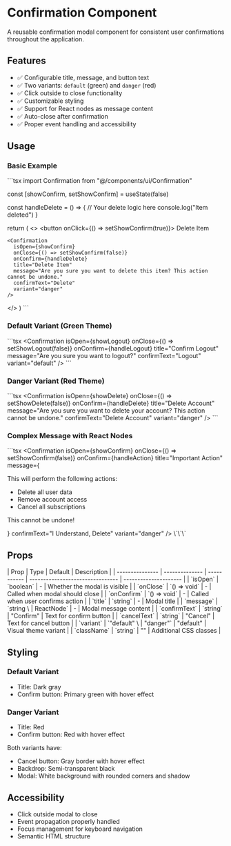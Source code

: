 # Confirmation Component

A reusable confirmation modal component for consistent user confirmations throughout the application.

## Features

-   ✅ Configurable title, message, and button text
-   ✅ Two variants: `default` (green) and `danger` (red)
-   ✅ Click outside to close functionality
-   ✅ Customizable styling
-   ✅ Support for React nodes as message content
-   ✅ Auto-close after confirmation
-   ✅ Proper event handling and accessibility

## Usage

### Basic Example

\`\`\`tsx
import Confirmation from "@/components/ui/Confirmation"

const [showConfirm, setShowConfirm] = useState(false)

const handleDelete = () => {
// Your delete logic here
console.log("Item deleted")
}

return (
<>
<button onClick={() => setShowConfirm(true)}>
Delete Item
</button>

    <Confirmation
      isOpen={showConfirm}
      onClose={() => setShowConfirm(false)}
      onConfirm={handleDelete}
      title="Delete Item"
      message="Are you sure you want to delete this item? This action cannot be undone."
      confirmText="Delete"
      variant="danger"
    />

</>
)
\`\`\`

### Default Variant (Green Theme)

\`\`\`tsx
<Confirmation
isOpen={showLogout}
onClose={() => setShowLogout(false)}
onConfirm={handleLogout}
title="Confirm Logout"
message="Are you sure you want to logout?"
confirmText="Logout"
variant="default"
/>
\`\`\`

### Danger Variant (Red Theme)

\`\`\`tsx
<Confirmation
isOpen={showDelete}
onClose={() => setShowDelete(false)}
onConfirm={handleDelete}
title="Delete Account"
message="Are you sure you want to delete your account? This action cannot be undone."
confirmText="Delete Account"
variant="danger"
/>
\`\`\`

### Complex Message with React Nodes

\`\`\`tsx
<Confirmation
isOpen={showConfirm}
onClose={() => setShowConfirm(false)}
onConfirm={handleAction}
title="Important Action"
message={
<div>
<p>This will perform the following actions:</p>
<ul className="list-disc ml-5 mt-2">
<li>Delete all user data</li>
<li>Remove account access</li>
<li>Cancel all subscriptions</li>
</ul>
<p className="mt-2 font-semibold text-red-600">This cannot be undone!</p>
</div>
}
confirmText="I Understand, Delete"
variant="danger"
/>
\`\`\`

## Props

| Prop            | Type           | Default     | Description                      |
| --------------- | -------------- | ----------- | -------------------------------- | --------------------- |
| \`isOpen\`      | \`boolean\`    | -           | Whether the modal is visible     |
| \`onClose\`     | \`() => void\` | -           | Called when modal should close   |
| \`onConfirm\`   | \`() => void\` | -           | Called when user confirms action |
| \`title\`       | \`string\`     | -           | Modal title                      |
| \`message\`     | \`string \\    | ReactNode\` | -                                | Modal message content |
| \`confirmText\` | \`string\`     | "Confirm"   | Text for confirm button          |
| \`cancelText\`  | \`string\`     | "Cancel"    | Text for cancel button           |
| \`variant\`     | \`"default" \\ | "danger"\`  | "default"                        | Visual theme variant  |
| \`className\`   | \`string\`     | ""          | Additional CSS classes           |

## Styling

### Default Variant

-   Title: Dark gray
-   Confirm button: Primary green with hover effect

### Danger Variant

-   Title: Red
-   Confirm button: Red with hover effect

Both variants have:

-   Cancel button: Gray border with hover effect
-   Backdrop: Semi-transparent black
-   Modal: White background with rounded corners and shadow

## Accessibility

-   Click outside modal to close
-   Event propagation properly handled
-   Focus management for keyboard navigation
-   Semantic HTML structure

